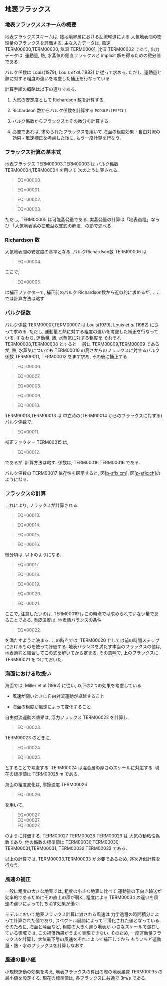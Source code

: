 ## 地表フラックス

### 地表フラックススキームの概要

地表フラックススキームは,
接地境界層における乱流輸送による
大気地表間の物理量のフラックスを評価する.
主な入力データは, 風速 TERM00000,TERM00000, 気温 TERM00001, 比湿 TERM00002 であり,
出力データは, 運動量, 熱, 水蒸気の鉛直フラックスと
implicit 解を得るための微分値である.

バルク係数は Louis(1979), Louis <span>*et al.*</span>(1982) に従って求める.
ただし, 運動量と熱に対する粗度の違いを考慮した補正を行なっている.

計算手順の概略は以下の通りである.

1.  大気の安定度として
    Richardson 数を計算する.

2.  Richardson 数からバルク係数を計算する `MODULE:[PSFCL]`.

3.  バルク係数からフラックスとその微分を計算する.

4.  必要であれば, 求められたフラックスを用いて
    海面の粗度効果・自由対流の効果・風速補正を考慮した後に,
    もう一度計算を行なう.

### フラックス計算の基本式

地表フラックス TERM00003,TERM00003 は
バルク係数 TERM00004,TERM00004 を用いて
次のように表される.

> EQ=00000.

> EQ=00001.

> EQ=00002.

> EQ=00003.

ただし, TERM00005 は可能蒸発量である.
実蒸発量の計算は「地表過程」ならび
「大気地表系の拡散型収支式の解法」の節で述べる.

### Richardson 数

大気地表間の安定度の基準となる,
バルクRichardson数 TERM00006 は

> EQ=00004.

ここで,

> EQ=00005.

は補正ファクターで, 補正前のバルク Richardson数から近似的に求めるが,
ここでは計算方法は略す.

### バルク係数

バルク係数 TERM00007,TERM00007 は
Louis(1979), Louis <span>*et al.*</span>(1982) に従って求める.
ただし, 運動量と熱に対する粗度の違いを考慮した補正を行なっている.
すなわち, 運動量, 熱, 水蒸気に対する粗度を
それぞれ TERM00008,TERM00008 とすると
一般に TERM00009,TERM00009 であるが, 熱, 水蒸気についても
TERM00010 の高さからのフラックスに対するバルク係数
TERM00011, TERM00012 をまず求め, その後に補正する.

> EQ=00006.

> EQ=00007.

> EQ=00008.

> EQ=00009.

> EQ=00010.

TERM00013,TERM00013 は
中立時の(TERM00014 からのフラックスに対する)バルク係数で,

> EQ=00011.

補正ファクター TERM00015 は,

> EQ=00012.

であるが, 計算方法は略す.
係数は, TERM00016,TERM00016 である.

バルク係数の TERM00017 依存性を図示すると,
図[\[p-sflx:cm\]](#p-sflx:cm), 図[\[p-sflx:ch\]](#p-sflx:ch)のようになる.

### フラックスの計算

これにより, フラックスが計算される.

> EQ=00013.

> EQ=00014.

> EQ=00015.

> EQ=00016.

微分項は, 以下のようになる.

> EQ=00017.

> EQ=00018.

> EQ=00019.

> EQ=00020.

> EQ=00021.

ここで, 注意したいのは,
TERM00019 はこの時点では求められていない量であることである.
表皮温度は,
地表熱バランスの条件

> EQ=00022.

を満たすように決まる.
この時点では, TERM00020 としては前の時間ステップにおけるものを使って評価する.
地表バランスを満たす本当のフラックスの値は,
地表過程と結合してこの式を解いてから定まる.
その意味で, 上のフラックスに TERM00021 をつけておいた.

### 海面における取扱い

海面では, Miller et al.(1992) に従い, 以下の2つの効果を考慮している.

  - 風速が弱いときに自由対流運動が卓越すること

  - 海面の粗度が風速によって変化すること

自由対流運動の効果は, 浮力フラックス TERM00022 を計算し,

> EQ=00023.

TERM00023 のときに,

> EQ=00024.

> EQ=00025.

とすることで考慮する. TERM00024 は混合層の厚さのスケールに対応する.
現在の標準値は TERM00025 m である.

海面の粗度変化は, 摩擦速度 TERM00026

> EQ=00026.

を用いて,

> EQ=00027.  
> EQ=00027.  
> EQ=00027.

のように評価する. TERM00027 TERM00028 TERM00029 は
大気の動粘性係数であり,
他の係数の標準値は
TERM00030,TERM00030,
TERM00031,TERM00031,
TERM00032,TERM00032 である.

以上の計算では, TERM00033,TERM00033 が必要であるため,
逐次近似計算を行なう.

### 風速の補正

一般に粗度の大きな地表では, 粗度の小さな地表に比べて
運動量の下向き輸送が効率的であるためにその直上の風が弱く,
粗度による TERM00034 の違いを風速の違いによって打ち消す効果が働く.

モデルにおいて地表フラックス計算に渡される風速は
力学過程の時間積分によって計算された値であり,
スペクトル展開によって平滑化された値となっている.
そのために, 海面と陸面など, 粗度の大きく違う地表が
小さなスケールで混在している領域では,
この補償効果がうまく表現できない.
そのため, 一度運動量フラックスを計算し,
大気最下層の風速をそれによって補正してから
もういちど運動量・熱・水のフラックスを計算しなおす.

### 風速の最小値

小規模運動の効果を考え,
地表フラックスの算出の際の地表風速
TERM00035 の最小値を設定する.
現在の標準値は, 各フラックスに共通で
3m/s である.
